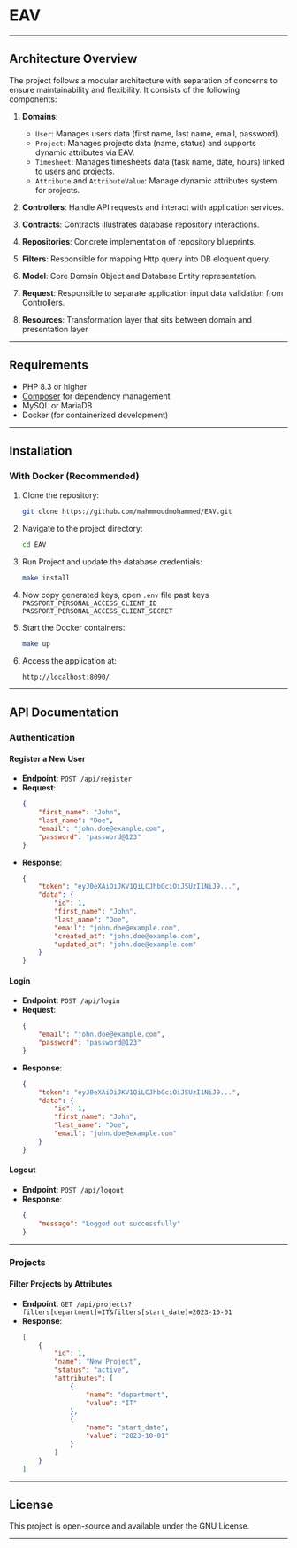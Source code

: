 # EAV

---

## Architecture Overview

The project follows a modular architecture with separation of concerns to ensure maintainability and flexibility. It
consists of the following components:

1. **Domains**:
    - `User`: Manages users data (first name, last name, email, password).
    - `Project`: Manages projects data (name, status) and supports dynamic attributes via EAV.
    - `Timesheet`: Manages timesheets data (task name, date, hours) linked to users and projects.
    - `Attribute` and `AttributeValue`: Manage dynamic attributes system for projects.

2. **Controllers**: Handle API requests and interact with application services.

3. **Contracts**: Contracts illustrates database repository interactions.
4. **Repositories**: Concrete implementation of repository blueprints.
5. **Filters**: Responsible for mapping Http query into DB eloquent query.
6. **Model**: Core Domain Object and Database Entity representation.
7. **Request**: Responsible to separate application input data validation from Controllers.
8. **Resources**: Transformation layer that sits between domain and presentation layer

---

## Requirements

- PHP 8.3 or higher
- [Composer](https://getcomposer.org/) for dependency management
- MySQL or MariaDB
- Docker (for containerized development)

---

## Installation

### With Docker (Recommended)

1. Clone the repository:
    ```bash
    git clone https://github.com/mahmmoudmohammed/EAV.git
    ```

2. Navigate to the project directory:
    ```bash
    cd EAV
    ```

3. Run Project and update the database credentials:
    ```bash
    make install
    ```

4. Now copy generated keys, open `.env` file past keys `PASSPORT_PERSONAL_ACCESS_CLIENT_ID`
   `PASSPORT_PERSONAL_ACCESS_CLIENT_SECRET`

5. Start the Docker containers:
    ```bash
    make up
    ```

6. Access the application at:
    ```
    http://localhost:8090/
    ```

---

## API Documentation

### Authentication

#### Register a New User

- **Endpoint**: `POST /api/register`
- **Request**:
    ```json
    {
        "first_name": "John",
        "last_name": "Doe",
        "email": "john.doe@example.com",
        "password": "password@123"
    }
    ```
- **Response**:
    ```json
    {
        "token": "eyJ0eXAiOiJKV1QiLCJhbGciOiJSUzI1NiJ9...",
        "data": {
            "id": 1,
            "first_name": "John",
            "last_name": "Doe",
            "email": "john.doe@example.com",
            "created_at": "john.doe@example.com",
            "updated_at": "john.doe@example.com"
        }
    }
    ```

#### Login

- **Endpoint**: `POST /api/login`
- **Request**:
    ```json
    {
        "email": "john.doe@example.com",
        "password": "password@123"
    }
    ```
- **Response**:
    ```json
    {
        "token": "eyJ0eXAiOiJKV1QiLCJhbGciOiJSUzI1NiJ9...",
        "data": {
            "id": 1,
            "first_name": "John",
            "last_name": "Doe",
            "email": "john.doe@example.com"
        }
    }
    ```

#### Logout

- **Endpoint**: `POST /api/logout`
- **Response**:
    ```json
    {
        "message": "Logged out successfully"
    }
    ```

---

### Projects

#### Filter Projects by Attributes

- **Endpoint**: `GET /api/projects?filters[department]=IT&filters[start_date]=2023-10-01`
- **Response**:
    ```json
    [
        {
            "id": 1,
            "name": "New Project",
            "status": "active",
            "attributes": [
                {
                    "name": "department",
                    "value": "IT"
                },
                {
                    "name": "start_date",
                    "value": "2023-10-01"
                }
            ]
        }
    ]
    ```

---

## License

This project is open-source and available under the GNU License.

---
